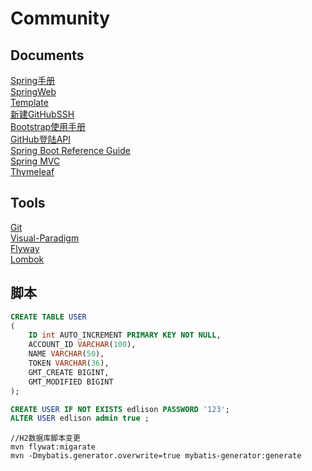 # Community

## Documents
[Spring手册](https://spring.io/guides/)  
[SpringWeb](https://spring.io/guides/gs/serving-web-content/)  
[Template](https://elasticsearch.cn/explore/)  
[新建GitHubSSH](https://developer.github.com/v3/guides/managing-deploy-keys/#deploy-keys)  
[Bootstrap使用手册](https://v3.bootcss.com)  
[GitHub登陆API](https://developer.github.com/apps/building-oauth-apps/creating-an-oauth-app/)  
[Spring Boot Reference Guide](https://docs.spring.io/spring-boot/docs/2.0.0.RC1/reference/htmlsingle/#boot-features-embedded-database-support)  
[Spring MVC](https://docs.spring.io/spring/docs/5.0.3.RELEASE/spring-framework-reference/web.html#mvc)  
[Thymeleaf](https://www.thymeleaf.org/doc/tutorials/3.0/usingthymeleaf.html)
## Tools
[Git](https://git-scm.com)  
[Visual-Paradigm](https://www.visual-paradigm.com)  
[Flyway](https://flywaydb.org)  
[Lombok](https://projectlombok.org)

## 脚本
```sql
CREATE TABLE USER
(
    ID int AUTO_INCREMENT PRIMARY KEY NOT NULL,
    ACCOUNT_ID VARCHAR(100),
    NAME VARCHAR(50),
    TOKEN VARCHAR(36),
    GMT_CREATE BIGINT,
    GMT_MODIFIED BIGINT
);
```
```sql
CREATE USER IF NOT EXISTS edlison PASSWORD '123';
ALTER USER edlison admin true ;
```
```
//H2数据库脚本变更
mvn flywat:migarate
mvn -Dmybatis.generator.overwrite=true mybatis-generator:generate
```